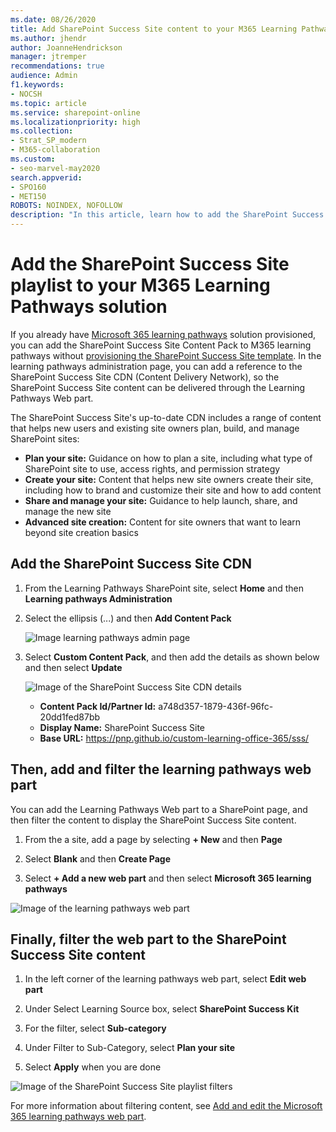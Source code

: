 ```yaml
---
ms.date: 08/26/2020
title: Add SharePoint Success Site content to your M365 Learning Pathways solution
ms.author: jhendr
author: JoanneHendrickson
manager: jtremper
recommendations: true
audience: Admin
f1.keywords:
- NOCSH
ms.topic: article
ms.service: sharepoint-online
ms.localizationpriority: high
ms.collection:
- Strat_SP_modern
- M365-collaboration
ms.custom:
- seo-marvel-may2020
search.appverid:
- SPO160
- MET150
ROBOTS: NOINDEX, NOFOLLOW
description: "In this article, learn how to add the SharePoint Success Site playlist to M365 Learning Pathways."
---
```

# Add the SharePoint Success Site playlist to your M365 Learning Pathways solution

If you already have [Microsoft 365 learning pathways](/office365/customlearning/) solution provisioned, you can add the SharePoint Success Site Content Pack to M365 learning pathways without [provisioning the SharePoint Success Site template](./provision-sss.md). In the learning pathways administration page, you can add a reference to the SharePoint Success Site CDN (Content Delivery Network), so the SharePoint Success Site content can be delivered through the Learning Pathways Web part.

The SharePoint Success Site's up-to-date CDN includes a range of content that helps new users and existing site owners plan, build, and manage SharePoint sites:

- **Plan your site:** Guidance on how to plan a site, including what type of SharePoint site to use, access rights, and permission strategy
- **Create your site:** Content that helps new site owners create their site, including how to brand and customize their site and how to add content
- **Share and manage your site:** Guidance to help launch, share, and manage the new site
- **Advanced site creation:** Content for site owners that want to learn beyond site creation basics

## Add the SharePoint Success Site CDN

1. From the Learning Pathways SharePoint site, select **Home** and then **Learning pathways Administration**
2. Select the ellipsis (...) and then **Add Content Pack**

   ![Image learning pathways admin page](media/sss-lp-version.png)

3. Select **Custom Content Pack**, and then add the details as shown below and then select **Update**

   ![Image of the SharePoint Success Site CDN details](media/sss-cdn.png)

   - **Content Pack Id/Partner Id:** a748d357-1879-436f-96fc-20dd1fed87bb
   - **Display Name:** SharePoint Success Site
   - **Base URL:** https://pnp.github.io/custom-learning-office-365/sss/

## Then, add and filter the learning pathways web part

You can add the Learning Pathways Web part to a SharePoint page, and then filter the content to display the SharePoint Success Site content.

1. From the a site, add a page by selecting **+ New** and then **Page**

2. Select **Blank** and then **Create Page**

3. Select **+ Add a new web part** and then select **Microsoft 365 learning pathways**

![Image of the learning pathways web part](media/sss-lp-wp.png)

## Finally, filter the web part to the SharePoint Success Site content

1. In the left corner of the learning pathways web part, select **Edit web part**

2. Under Select Learning Source box, select **SharePoint Success Kit**

3. For the filter, select **Sub-category**

4. Under Filter to Sub-Category, select **Plan your site**

5. Select **Apply** when you are done

![Image of the SharePoint Success Site playlist filters](media/sss-lp-filter.png)

For more information about filtering content, see [Add and edit the Microsoft 365 learning pathways web part](/office365/customlearning/custom_addwebpart).

